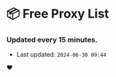 # :package: Free Proxy List
### Updated every 15 minutes.

- Last updated: `2024-06-30 09:44`

:heart:
